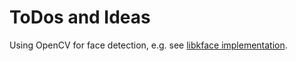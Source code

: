 ToDos and Ideas
===============

Using OpenCV for face detection, e.g. see [libkface implementation](https://github.com/KDE/libkface/blob/master/src/facedetector.cpp). 